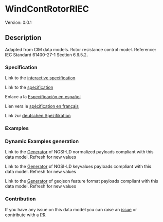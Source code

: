 # WindContRotorRIEC
Version: 0.0.1

## Description 

Adapted from CIM data models. Rotor resistance control model.  Reference: IEC Standard 61400-27-1 Section 6.6.5.2.
### Specification

Link to the [interactive specification](https://swagger.lab.fiware.org/?url=https://github.com/smart-data-models/dataModel.EnergyCIM/blob/master/WindContRotorRIEC/swagger.yaml)

Link to the [specification](https://github.com/smart-data-models/dataModel.EnergyCIM/blob/master/WindContRotorRIEC/doc/spec.md)

Enlace a la [Especificación en español](https://github.com/smart-data-models/dataModel.EnergyCIM/blob/master/WindContRotorRIEC/doc/spec_ES.md)

Lien vers le [spécification en français](https://github.com/smart-data-models/dataModel.EnergyCIM/blob/master/WindContRotorRIEC/doc/spec_FR.md)

Link zur [deutschen Spezifikation](https://github.com/smart-data-models/dataModel.EnergyCIM/blob/master/WindContRotorRIEC/doc/spec_DE.md)
### Examples
### Dynamic Examples generation

Link to the [Generator](https://smartdatamodels.org/extra/ngsi-ld_generator.php?schemaUrl=https://raw.githubusercontent.com/smart-data-models/dataModel.EnergyCIM/master/WindContRotorRIEC/schema.json&email=info@smartdatamodels.org) of NGSI-LD normalized payloads compliant with this data model. Refresh for new values

Link to the [Generator](https://smartdatamodels.org/extra/ngsi-ld_generator_keyvalues.php?schemaUrl=https://raw.githubusercontent.com/smart-data-models/dataModel.EnergyCIM/master/WindContRotorRIEC/schema.json&email=info@smartdatamodels.org) of NGSI-LD keyvalues payloads compliant with this data model. Refresh for new values

Link to the [Generator](https://smartdatamodels.org/extra/geojson_features_generator_v1.0.php?schemaUrl=https://raw.githubusercontent.com/smart-data-models/dataModel.EnergyCIM/master/WindContRotorRIEC/schema.json&email=info@smartdatamodels.org) of geojson feature format payloads compliant with this data model. Refresh for new values
### Contribution

 If you have any issue on this data model you can raise an [issue](https://github.com/smart-data-models/dataModel.EnergyCIM/issues)  or contribute with a [PR](https://github.com/smart-data-models/dataModel.EnergyCIM/pulls)